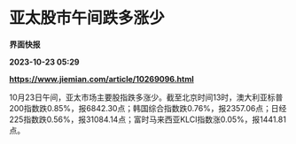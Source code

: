 # 亚太股市午间跌多涨少
**界面快报**

**2023-10-23 05:29**

**https://www.jiemian.com/article/10269096.html**

10月23日午间，亚太市场主要股指跌多涨少。截至北京时间13时，澳大利亚标普200指数跌0.85%，报6842.30点；韩国综合指数跌0.76%，报2357.06点；日经225指数跌0.56%，报31084.14点；富时马来西亚KLCI指数涨0.05%，报1441.81点。